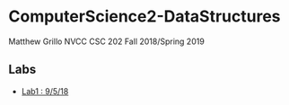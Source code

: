 # ComputerScience2-DataStructures
Matthew Grillo
NVCC CSC 202 Fall 2018/Spring 2019

## Labs
 - [Lab1 : 9/5/18][1]

[1]:https://github.com/crickon/ComputerScience2-DataStructures/tree/master/Lab1
